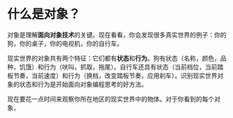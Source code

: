 # 什么是对象？

对象是理解**面向对象技术**的关键。现在看看，你会发现很多真实世界的例子：你的狗，你的桌子，你的电视机，你的自行车。

现实世界的对象共有两个特征：它们都有**状态**和**行为**。狗有状态（名称，颜色，品种，饥饿）和行为（吠叫，抓取，拖尾）。自行车还具有状态（当前档位，当前踏板节奏，当前速度）和行为（换档，改变踏板节奏，应用刹车）。识别现实世界对象的状态和行为是开始面向对象编程思考的好方法。

现在要花一点时间来观察你所在地区的现实世界中的物体。对于你看到的每个对象，